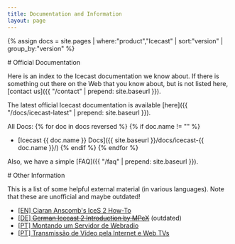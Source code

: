 ```yaml
---
title: Documentation and Information
layout: page
---
```

{% assign docs = site.pages | where:"product","Icecast" | sort:"version" | group_by:"version" %}

<div class="article" id="official-docs" markdown="1">
# Official Documentation

Here is an index to the Icecast documentation we know about. If there is
something out there on the Web that you know about, but is not listed here,
[contact us]({{ "/contact" | prepend: site.baseurl }}).

The latest official Icecast documentation is available [here]({{ "/docs/icecast-latest" | prepend: site.baseurl }}).

All Docs:
{% for doc in docs reversed %}
{% if doc.name != "" %}
*	[Icecast {{ doc.name }} Docs]({{ site.baseurl }}/docs/icecast-{{ doc.name }}/)
{% endif %}
{% endfor %}

Also, we have a simple [FAQ]({{ "/faq" | prepend: site.baseurl }}).

</div>

<div class="article" id="other" markdown="1">
# Other Information

This is a list of some helpful external material (in various languages). Note that these are unofficial and maybe outdated!

- [[EN] Ciaran Anscomb's IceS 2 How-To](http://www.6809.org.uk/kja3/ices2-howto.shtml)
- [[DE] <del>German Icecast 2 Introduction by MPeX</del>](http://www.mpex.net/info/icecast.html) (outdated)
- [[PT] Montando um Servidor de Webradio](https://docs.indymedia.org/Sysadmin/IceCastPtBr)
- [[PT] Transmissão de Vídeo pela Internet e Web TVs](https://docs.indymedia.org/Sysadmin/WebTVPt)

</div>
